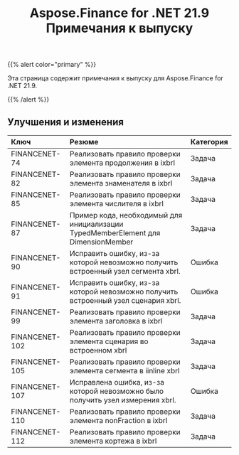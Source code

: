 ﻿---
title: Aspose.Finance for .NET 21.9 Примечания к выпуску
type: docs
weight: 50
url: /ru/net/aspose-finance-for-net-21-9-release-notes/
---
{{% alert color="primary" %}}

Эта страница содержит примечания к выпуску для Aspose.Finance for .NET 21.9.

{{% /alert %}}

## **Улучшения и изменения**

|**Ключ**|**Резюме**|**Категория**|
|:- |:- |:- |
|FINANCENET-74|Реализовать правило проверки элемента продолжения в ixbrl|Задача|
|FINANCENET-82|Реализовать правило проверки элемента знаменателя в ixbrl|Задача|
|FINANCENET-85|Реализовать правило проверки элемента числителя в ixbrl|Задача|
|FINANCENET-87|Пример кода, необходимый для инициализации TypedMemberElement для DimensionMember|Задача|
|FINANCENET-90| Исправить ошибку, из-за которой невозможно получить встроенный узел сегмента xbrl.|Ошибка|
|FINANCENET-91| Исправить ошибку, из-за которой невозможно получить встроенный узел сценария xbrl.|Ошибка|
|FINANCENET-99|Реализовать правило проверки элемента заголовка в ixbrl|Задача|
|FINANCENET-102|Реализовать правило проверки элемента сценария во встроенном xbrl|Задача|
|FINANCENET-105|Реализовать правило проверки элемента сегмента в iinline xbrl|Задача|
|FINANCENET-107| Исправлена ошибка, из-за которой невозможно было получить узел измерения xbrl.|Ошибка|
|FINANCENET-110|Реализовать правило проверки элемента nonFraction в ixbrl|Задача|
|FINANCENET-112|Реализовать правило проверки элемента кортежа в ixbrl|Задача|

